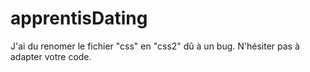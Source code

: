 # apprentisDating
J'ai du renomer le fichier "css" en "css2" dû à un bug. N'hésiter pas à adapter votre code.
